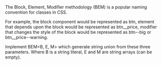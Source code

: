 The Block, Element, Modifier methodology (BEM) is a popular naming convention for classes in CSS.

For example, the block component would be represented as btn, element that depends upon the block would be represented as btn__price, modifier that changes the style of the block would be represented as btn--big or btn__price--warning.

Implement BEM<B, E, M> which generate string union from these three parameters. Where B is a string literal, E and M are string arrays (can be empty).